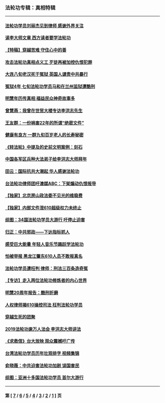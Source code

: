 ### 法轮功专辑：真相特辑
---
#### [法轮功学员刘丽杰见到律师 感谢外界关注](../../pages/nf4389/n13927012.md?04220430) 
#### [读李大师文章 西方读者要学法轮功](../../pages/nf4389/n13925142.md?04220430) 
#### [【特稿】穿越苦难 守住心中的善](../../pages/nf4389/n13784979.md?04220430) 
#### [攻击法轮功真相点义工 歹徒再被加控仇恨犯罪](../../pages/nf4389/n13601019.md?04220430) 
#### [大连八旬老汉死于冤狱 英国人谴责中共暴行](../../pages/nf4389/n13480118.md?04220430) 
#### [冤狱4年 七旬法轮功学员马和在兰州监狱遭酷刑](../../pages/nf4389/n13304688.md?04220430) 
#### [明慧年历传真相 福益民众神奇故事多](../../pages/nf4389/n13294545.md?04220430) 
#### [曾慧燕：我曾在世贸大楼专访李洪志先生](../../pages/nf4389/n12898729.md?04220430) 
#### [王友群：一份祸害22年的所谓“绝密文件”](../../pages/nf4389/n12871750.md?04220430) 
#### [健康有良方 一群九旬百岁老人的长寿秘密](../../pages/nf4389/n12847475.md?04220430) 
#### [《转法轮》中提及的史前文明案例：刻石](../../pages/nf4389/n12758577.md?04220430) 
#### [中国各军区兵种大法弟子给李洪志大师拜年](../../pages/nf4389/n12750047.md?04220430) 
#### [田云：国际抗共大潮起 华人感谢法轮功](../../pages/nf4389/n12357708.md?04220430) 
#### [台法轮功律师团吁澳媒ABC：下架煽动仇恨报导](../../pages/nf4389/n12279917.md?04220430) 
#### [【独家】北京房山政法委不见光的维稳费](../../pages/nf4389/n12031979.md?04220430) 
#### [【独家】内部文件泄610超级权力未终止](../../pages/nf4389/n12023895.md?04220430) 
#### [组图：34国法轮功学员大游行 吁停止迫害](../../pages/nf4389/n11492658.md?04220430) 
#### [归正：中共邪政——下达指标抓人](../../pages/nf4389/n11474770.md?04220430) 
#### [感受巨大能量 年轻人音乐节踊跃学法轮功](../../pages/nf4389/n11441981.md?04220430) 
#### [怕被举报 黑龙江肇东610人员不敢报真名](../../pages/nf4389/n11436499.md?04220430) 
#### [法轮功学员遭枉判 律师：刑法三百条造奇冤](../../pages/nf4389/n11433943.md?04220430) 
#### [【专访】走入两位法轮功修炼者的内心世界](../../pages/nf4389/n11415623.md?04220430) 
#### [明慧20周年报告：酷刑折磨](../../pages/nf4389/n11387954.md?04220430) 
#### [人权律师揭610操控司法 枉判法轮功学员](../../pages/nf4389/n11313370.md?04220430) 
#### [穿越生死的团聚](../../pages/nf4389/n11258922.md?04220430) 
#### [2019法轮功逾万人法会 李洪志大师讲法](../../pages/nf4389/n11265303.md?04220430) 
#### [《求救信》台大放映 观众震撼吁广传](../../pages/nf4389/n10922251.md?04220430) 
#### [台湾法轮功学员历年壮观排字 视频集锦](../../pages/nf4389/n10878789.md?04220430) 
#### [俞晓薇：中共迫害法轮功加剧 误国害民](../../pages/nf4389/n10859260.md?04220430) 
#### [组图：亚洲十多国法轮功学员 首尔大游行](../../pages/nf4389/n10781149.md?04220430) 

---
#### 第 [ [7](./7.md?04220430) / [6](./6.md?04220430) / [5](./5.md?04220430) / [4](./4.md?04220430) / [3](./3.md?04220430) / [2](./2.md?04220430) / [1](./1.md?04220430) ] 页
